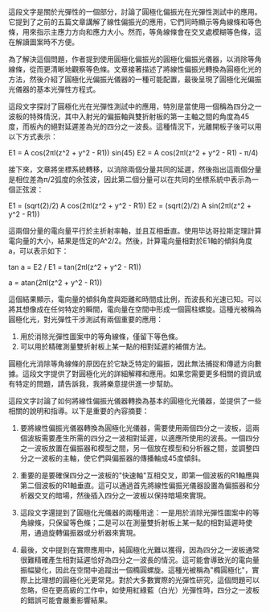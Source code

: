 這段文字是關於光彈性的一個部分，討論了圓極化偏振光在光彈性測試中的應用。它提到了之前的五篇文章講解了線性偏振光的應用，它們同時顯示等角線條和等色條，用來指示主應力方向和應力大小。然而，等角線條會在交叉處模糊等色條，這在解讀圖案時不方便。

為了解決這個問題，作者提到使用圓極化偏振光的圓極化偏振光儀器，以消除等角線條，從而更清晰地觀察等色條。文章接著描述了將線性偏振光轉換為圓極化光的方法，然後介紹了圓極化光偏振光儀器的一種可能配置，最後呈現了圓極化光偏振光儀器的基本光彈性方程式。

這段文字探討了圓極化光在光彈性測試中的應用，特別是當使用一個稱為四分之一波板的特殊情況，其中入射光的偏振軸與雙折射板的第一主軸之間的角度為45度，而板內的絕對延遲差為光的四分之一波長。這種情況下，光離開板子後可以用以下方式表示：

E1 = A cos(2πl(z^2 + y^2 - R1)) sin(45)
E2 = A cos(2πl(z^2 + y^2 - R1) - π/4)

接下來，文章將坐標系統轉移，以消除兩個分量共同的延遲，然後指出這兩個分量是相位差為π/2弧度的余弦波，因此第二個分量可以在共同的坐標系統中表示為一個正弦波：

E1 = (sqrt(2)/2) A cos(2πl(z^2 + y^2 - R1))
E2 = (sqrt(2)/2) A sin(2πl(z^2 + y^2 - R1))

這兩個分量的電向量平行於主折射率軸，並且互相垂直。使用毕达哥拉斯定理計算電向量的大小，結果是恆定的A^2/2。然後，計算電向量相對於E1軸的傾斜角度a，可以表示如下：

tan a = E2 / E1 = tan(2πl(z^2 + y^2 - R1))

a = atan(2πl(z^2 + y^2 - R1))

這個結果顯示，電向量的傾斜角度與距離和時間成比例，而波長和光速已知。可以將其想像成在任何特定的瞬間，電向量在空間中形成一個圓柱螺旋。這種光被稱為圓極化光，對光彈性干涉測試有兩個重要的應用：

1. 用於消除光彈性圖案中的等角線條，僅留下等色條。
2. 可以用於精確測量雙折射板上某一點的相對延遲的補償方法。

圓極化光消除等角線條的原因在於它缺乏特定的偏振，因此無法捕捉和傳遞方向數據。這段文字提供了對圓極化光的詳細解釋和應用。如果您需要更多相關的資訊或有特定的問題，請告訴我，我將樂意提供進一步幫助。

這段文字討論了如何將線性偏振光儀器轉換為基本的圓極化光儀器，並提供了一些相關的說明和指導。以下是重要的內容摘要：

1. 要將線性偏振光儀器轉換為圓極化光儀器，需要使用兩個四分之一波板，這兩個波板需要產生所需的四分之一波相對延遲，以適應所使用的波長。一個四分之一波板放置在偏振器和模型之間，另一個放在模型和分析器之間，並調整四分之一波板的主軸，使它們與偏振器的傳播軸成45度傾斜。

2. 重要的是要確保四分之一波板的"快速軸"互相交叉，即第一個波板的R1軸應與第二個波板的R1軸垂直。這可以通過首先將線性偏振光儀器設置為偏振器和分析器交叉的暗場，然後插入四分之一波板以保持暗場來實現。

3. 這段文字還提到了圓極化光儀器的兩種用途：一是用於消除光彈性圖案中的等角線條，只保留等色條；二是可以在測量雙折射板上某一點的相對延遲時使用，通過旋轉偏振器或分析器來實現。

4. 最後，文中提到在實際應用中，純圓極化光難以獲得，因為四分之一波板通常很難精確產生相對延遲恰好為四分之一波長的情況。這可能會導致光的電向量振幅變化，因此在空間中追蹤出一個橢圓螺旋。這種光被稱為"橢圓極化"，實際上比理想的圓極化光更常見。對於大多數實際的光彈性研究，這個問題可以忽略，但在更高級的工作中，如使用紅綠藍（白光）光彈性時，四分之一波板的錯誤可能會嚴重影響結果。

